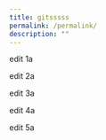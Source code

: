 ```yaml
---
title: gitsssss
permalink: /permalink/
description: ""
---
```

edit 1a

edit 2a

edit 3a

edit 4a

edit 5a